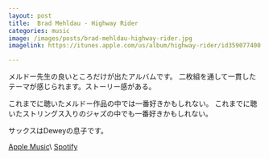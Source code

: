 ```yaml
---
layout: post
title:  Brad Mehldau - Highway Rider
categories: music
image: /images/posts/brad-mehldau-highway-rider.jpg
imagelink: https://itunes.apple.com/us/album/highway-rider/id359077400

---
```


メルドー先生の良いところだけが出たアルバムです。
二枚組を通して一貫したテーマが感じられます。ストーリー感がある。

これまでに聴いたメルドー作品の中では一番好きかもしれない。
これまでに聴いたストリングス入りのジャズの中でも一番好きかもしれない。

サックスはDeweyの息子です。

[Apple Music](https://itunes.apple.com/us/album/highway-rider/id359077400)\\
[Spotify](https://play.spotify.com/album/4tYokQ6vjGVHC0wEBMbeY0)
